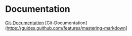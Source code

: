 # Documentation 
[Git-Documentation](https://git-scm.com/doc)
[Git-Documentation](https://guides.guithub.com/features/mastering-markdown]

